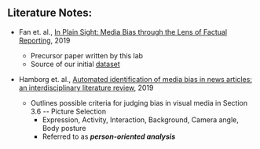 ## Literature Notes:

- Fan et. al., [In Plain Sight: Media Bias through the Lens of Factual Reporting](https://arxiv.org/pdf/1909.02670.pdf), 2019
    - Precursor paper written by this lab
    - Source of our initial [dataset](Data/JSON_files/)
    
- Hamborg et. al., [Automated identification of media bias in news articles: an interdisciplinary literature review](https://link.springer.com/content/pdf/10.1007%2Fs00799-018-0261-y.pdf), 2019
    - Outlines possible criteria for judging bias in visual media in Section 3.6 -- Picture Selection
        - Expression, Activity, Interaction, Background, Camera angle, Body posture
        - Referred to as **_person-oriented analysis_**
